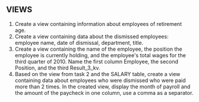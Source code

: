 ## VIEWS

1. Create a view containing information about employees of retirement age.
2. Create a view containing data about the dismissed employees: employee name, date of dismissal, department, title.
3. Create a view containing the name of the employee, the position the employee is currently holding, and the employee's total wages for the third quarter of 2010. Name the first column Employee, the second Position, and the third Result_3_kv.
4. Based on the view from task 2 and the SALARY table, create a view containing data about employees who were dismissed who were paid more than 2 times. In the created view, display the month of payroll and the amount of the paycheck in one column, use a comma as a separator.